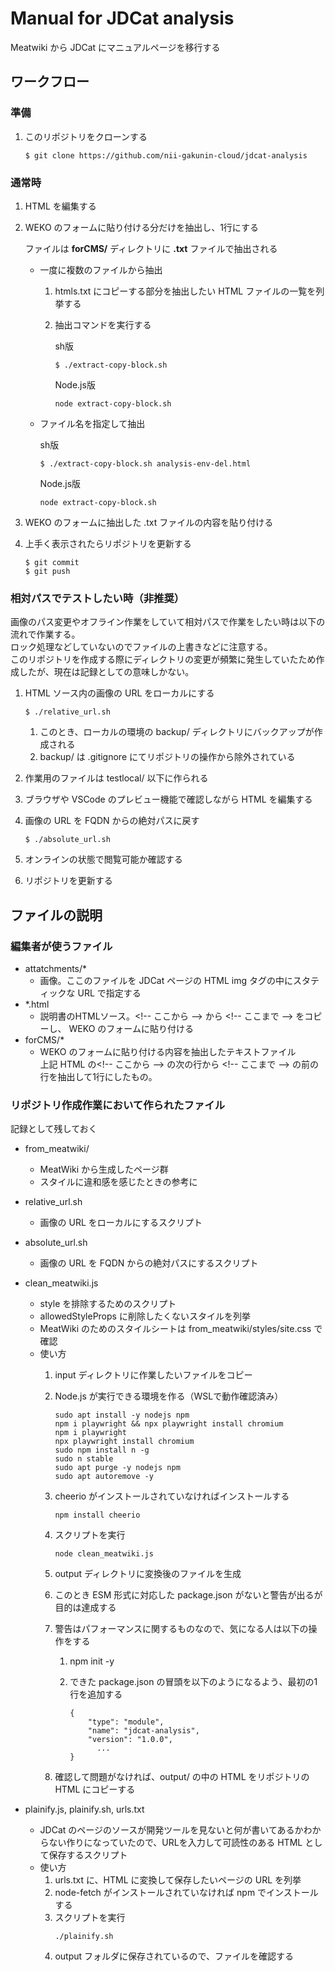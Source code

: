 # Manual for JDCat analysis

Meatwiki から JDCat にマニュアルページを移行する

## ワークフロー

### 準備

1. このリポジトリをクローンする  

    ```
    $ git clone https://github.com/nii-gakunin-cloud/jdcat-analysis
    ```

### 通常時

1. HTML を編集する

1. WEKO のフォームに貼り付ける分だけを抽出し、1行にする

    ファイルは **forCMS/** ディレクトリに **.txt** ファイルで抽出される

    * 一度に複数のファイルから抽出

        1. htmls.txt にコピーする部分を抽出したい HTML ファイルの一覧を列挙する

        1. 抽出コマンドを実行する

            sh版
            ```
            $ ./extract-copy-block.sh
            ```

            Node.js版
            ```
            node extract-copy-block.sh
            ```

    * ファイル名を指定して抽出

        sh版
        ```
        $ ./extract-copy-block.sh analysis-env-del.html
        ```

        Node.js版
        ```
        node extract-copy-block.sh
        ```

1. WEKO のフォームに抽出した .txt ファイルの内容を貼り付ける

1. 上手く表示されたらリポジトリを更新する  

    ```
    $ git commit
    $ git push
    ```

### 相対パスでテストしたい時（非推奨）

画像のパス変更やオフライン作業をしていて相対パスで作業をしたい時は以下の流れで作業する。  
ロック処理などしていないのでファイルの上書きなどに注意する。  
このリポジトリを作成する際にディレクトリの変更が頻繁に発生していたため作成したが、現在は記録としての意味しかない。

1. HTML ソース内の画像の URL をローカルにする

    ```
    $ ./relative_url.sh
    ```

    1. このとき、ローカルの環境の backup/ ディレクトリにバックアップが作成される
    1. backup/ は .gitignore にてリポジトリの操作から除外されている

1. 作業用のファイルは testlocal/ 以下に作られる

1. ブラウザや VSCode のプレビュー機能で確認しながら HTML を編集する

1. 画像の URL を FQDN からの絶対パスに戻す

    ```
    $ ./absolute_url.sh
    ```

1. オンラインの状態で閲覧可能か確認する

1. リポジトリを更新する  

## ファイルの説明

### 編集者が使うファイル

* attatchments/\*
    * 画像。ここのファイルを JDCat ページの HTML img タグの中にスタティックな URL で指定する
* \*.html
    * 説明書のHTMLソース。&lt;!-- ここから --&gt; から &lt;!-- ここまで --&gt; をコピーし、 WEKO のフォームに貼り付ける
* forCMS/\*
    * WEKO のフォームに貼り付ける内容を抽出したテキストファイル  
    上記 HTML の&lt;!-- ここから --&gt; の次の行から &lt;!-- ここまで --&gt; の前の行を抽出して1行にしたもの。


### リポジトリ作成作業において作られたファイル

記録として残しておく

* from_meatwiki/
    * MeatWiki から生成したページ群
    * スタイルに違和感を感じたときの参考に

* relative_url.sh
    * 画像の URL をローカルにするスクリプト

* absolute_url.sh
    * 画像の URL を FQDN からの絶対パスにするスクリプト

* clean_meatwiki.js

    * style を排除するためのスクリプト
    * allowedStyleProps に削除したくないスタイルを列挙
    * MeatWiki のためのスタイルシートは from_meatwiki/styles/site.css で確認
    * 使い方
        1. input ディレクトリに作業したいファイルをコピー
        1. Node.js が実行できる環境を作る（WSLで動作確認済み）

            ```
            sudo apt install -y nodejs npm
            npm i playwright && npx playwright install chromium
            npm i playwright
            npx playwright install chromium
            sudo npm install n -g
            sudo n stable
            sudo apt purge -y nodejs npm
            sudo apt autoremove -y
            ```

        1. cheerio がインストールされていなければインストールする
            ```
            npm install cheerio
            ```
        1. スクリプトを実行
            ```
            node clean_meatwiki.js
            ```
        1. output ディレクトリに変換後のファイルを生成
        1. このとき ESM 形式に対応した package.json がないと警告が出るが目的は達成する
        1. 警告はパフォーマンスに関するものなので、気になる人は以下の操作をする
            1. npm init -y
            1. できた package.json の冒頭を以下のようになるよう、最初の1行を追加する

                ```
                {
                    "type": "module",
                    "name": "jdcat-analysis",
                    "version": "1.0.0",
                      ...
                }
                ```

        1. 確認して問題がなければ、output/ の中の HTML をリポジトリの HTML にコピーする

* plainify.js, plainify.sh, urls.txt
    * JDCat のページのソースが開発ツールを見ないと何が書いてあるかわからない作りになっていたので、URLを入力して可読性のある HTML として保存するスクリプト
    * 使い方
        1. urls.txt に、HTML に変換して保存したいページの URL を列挙
        1. node-fetch がインストールされていなければ npm でインストールする
        1. スクリプトを実行
            ```
            ./plainify.sh
            ```
        1. output フォルダに保存されているので、ファイルを確認する
